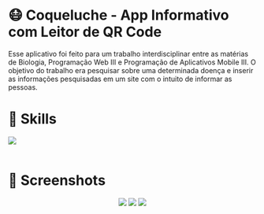 # 😷 Coqueluche - App Informativo com Leitor de QR Code
Esse aplicativo foi feito para um trabalho interdisciplinar entre as matérias de Biologia, Programação Web III e Programação de Aplicativos Mobile III. O objetivo do trabalho era pesquisar sobre uma determinada doença e inserir as informações pesquisadas em um site com o intuito de informar as pessoas.

# 🚀 Skills
<div align="left">
 <img src="https://img.shields.io/badge/react_native-%2320232a.svg?style=for-the-badge&logo=react&logoColor=%2361DAFB">
</div>

<br>

# 📸 Screenshots
<div align="center">
 <img src="https://user-images.githubusercontent.com/68068215/191012434-00bd3c9a-f8fb-47bf-af3f-387201cef935.jpg">
 <img src="https://user-images.githubusercontent.com/68068215/191012546-3301defd-66b5-4966-b01a-6779f689cbdb.jpg">
 <img src="https://user-images.githubusercontent.com/68068215/191012594-87f72e1f-de79-461b-b81e-096c62a9ef26.jpg">

</div>
